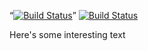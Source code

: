 “[![Build Status]( https://travis-ci.org/pdxcat/puppet-module-collectd.png?branch=master)](https://travis-ci.org/stphnwallace/puppettest )”
[![Build Status](https://travis-ci.org/stphnwallace/puppettest.png?branch=master)](https://travis-ci.org/stphnwallace/puppettest)

Here's some interesting text

